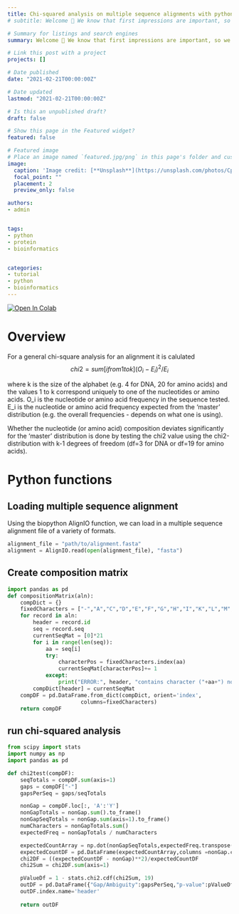 ```yaml
---
title: Chi-squared analysis on multiple sequence alignments with python
# subtitle: Welcome 👋 We know that first impressions are important, so we've populated your new site with some initial content to help you get familiar with everything in no time.

# Summary for listings and search engines
summary: Welcome 👋 We know that first impressions are important, so we've populated your new site with some initial content to help you get familiar with everything in no time.

# Link this post with a project
projects: []

# Date published
date: "2021-02-21T00:00:00Z"

# Date updated
lastmod: "2021-02-21T00:00:00Z"

# Is this an unpublished draft?
draft: false

# Show this page in the Featured widget?
featured: false

# Featured image
# Place an image named `featured.jpg/png` in this page's folder and customize its options here.
image:
  caption: 'Image credit: [**Unsplash**](https://unsplash.com/photos/CpkOjOcXdUY)'
  focal_point: ""
  placement: 2
  preview_only: false

authors:
- admin


tags:
- python
- protein
- bioinformatics


categories:
- tutorial
- python
- bioinformatics
---
```

[![Open In Colab](https://colab.research.google.com/assets/colab-badge.svg)](https://colab.research.google.com/github/tijeco/personal_website/blob/master/content/post/chi_squared_analysis_on_multiple_sequence_alignment_with_python/chi_squared_analysis_on_multiple_sequence_alignment_with_python.ipynb)


# Overview

For a general chi-square analysis for an alignment it is calulated
$$chi2 = sum[i from 1 to k] (O_i - E_i)^2 / E_i$$

where k is the size of the alphabet (e.g. 4 for DNA, 20 for amino acids) and the values 1 to k correspond uniquely to one of the nucleotides or amino acids.
O_i is the nucleotide or amino acid frequency in the sequence tested.
E_i is the nucleotide or amino acid frequency expected from the ‘master’ distribution (e.g. the overall frequencies - depends on what one is using).

Whether the nucleotide (or amino acid) composition deviates significantly for the ‘master’ distribution is done by testing the chi2 value using the chi2-distribution with k-1 degrees of freedom (df=3 for DNA or df=19 for amino acids).

# Python functions

## Loading multiple sequence alignment

Using the biopython AlignIO function, we can load in a multiple sequence alignment file of a variety of formats.



```python
alignment_file = "path/to/alignment.fasta"
alignment = AlignIO.read(open(alignment_file), "fasta")
```

## Create composition matrix


```python
import pandas as pd
def compositionMatrix(aln):
	compDict = {}
	fixedCharacters = ["-","A","C","D","E","F","G","H","I","K","L","M","N","P","Q","R","S","T","V","W","Y"]
	for record in aln:
		header = record.id
		seq = record.seq
		currentSeqMat = [0]*21
		for i in range(len(seq)):
			aa = seq[i]
			try:
				characterPos = fixedCharacters.index(aa)
				currentSeqMat[characterPos]+= 1
			except:
				print("ERROR:", header, "contains character ("+aa+") not in the list:",fixedCharacters)
		compDict[header] = currentSeqMat
	compDF = pd.DataFrame.from_dict(compDict, orient='index',
                       columns=fixedCharacters)
	return compDF

```

## run chi-squared analysis 



```python
from scipy import stats
import numpy as np
import pandas as pd 

def chi2test(compDF):
	seqTotals = compDF.sum(axis=1)
	gaps = compDF["-"]
	gapsPerSeq = gaps/seqTotals

	nonGap = compDF.loc[:, 'A':'Y']
	nonGapTotals = nonGap.sum().to_frame()
	nonGapSeqTotals = nonGap.sum(axis=1).to_frame()
	numCharacters = nonGapTotals.sum()
	expectedFreq = nonGapTotals / numCharacters

	expectedCountArray = np.dot(nonGapSeqTotals,expectedFreq.transpose())
	expectedCountDF = pd.DataFrame(expectedCountArray,columns =nonGap.columns, index =nonGap.index.values )
	chi2DF = ((expectedCountDF - nonGap)**2)/expectedCountDF
	chi2Sum = chi2DF.sum(axis=1)

	pValueDf = 1 - stats.chi2.cdf(chi2Sum, 19)
	outDF = pd.DataFrame({"Gap/Ambiguity":gapsPerSeq,"p-value":pValueDf})
	outDF.index.name='header'
	
	return outDF

```
